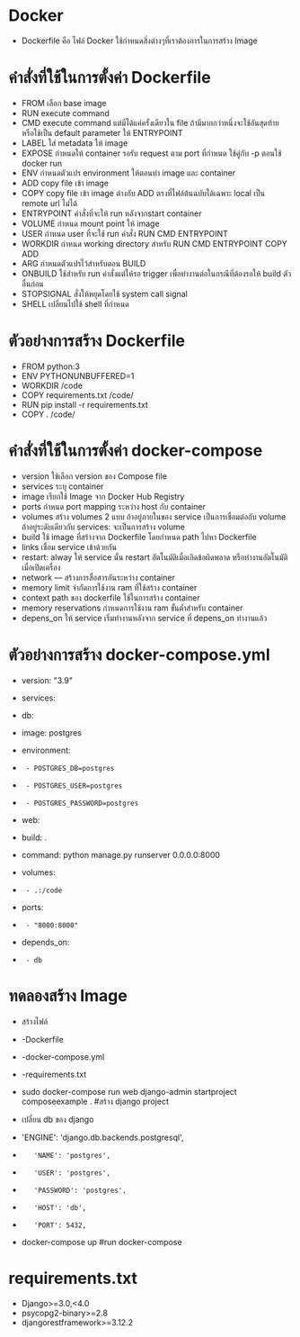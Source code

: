 # Docker
* Dockerfile คือ ไฟล์ Docker ใช้กำหนดสิ่งต่างๆที่เราต้องการในการสร้าง Image

# คำสั่งที่ใช้ในการตั้งค่า Dockerfile

* FROM เลือก base image
* RUN execute command
* CMD execute command แต่มีได้แค่ครั้งเดียวใน file        ถ้ามีมากกว่าหนึ่งจะใช้อันสุดท้าย หรือใช้เป็น default parameter ให้ ENTRYPOINT
* LABEL ใส่ metadata ให้ image
* EXPOSE กำหนดให้ container รอรับ request ตาม port ที่กำหนด ใช้คู่กับ  -p ตอนใช้ docker run
* ENV กำหนดตัวแปร environment ให้ตอนทำ image และ container
* ADD copy file เข้า image
* COPY copy file เข้า image ต่างกับ ADD ตรงที่ไฟล์ต้นฉบับได้เฉพาะ local เป็น remote url ไม่ได้
* ENTRYPOINT คำสั่งที่จะให้ run หลังจากstart container
* VOLUME กำหนด mount point ให้ image
* USER กำหนด user ที่จะใช้ run คำสั่ง RUN CMD ENTRYPOINT
* WORKDIR กำหนด working directory  สำหรับ  RUN CMD ENTRYPOINT COPY ADD
* ARG กำหนดตัวแปรไว้สำหรับตอน BUILD
* ONBUILD ใช้สำหรับ run คำสั่งแต่ให้รอ trigger เพื่อทำงานต่อในกรณีที่ต้องรอให้ build ตัวอื่นก่อน
* STOPSIGNAL สั่งให้หยุดโดยใช้ system call signal
* SHELL เปลี่ยนไปใช้ shell ที่กำหนด


# ตัวอย่างการสร้าง Dockerfile

* FROM python:3                               
* ENV PYTHONUNBUFFERED=1                     
* WORKDIR /code                               
* COPY requirements.txt /code/                
* RUN pip install -r requirements.txt        
* COPY . /code/                               

# คำสั่งที่ใช้ในการตั้งค่า docker-compose

* version ใช้เลือก version ของ Compose file 
* services ระบุ container 
* image เรียกใช้ Image จาก Docker Hub Registry
* ports กำหนด port mapping ระหว่าง host กับ container
* volumes สร้าง volumes  2 แบบ ถ้าอยู่ภายในของ service เป็นการเชื่อมต่อกับ volume ถ้าอยู่ระดับเดียวกับ services: จะเป็นการสร้าง volume
* build ใช้ image ที่สร้างจาก Dockerfile โดยกำหนด path ไปหา Dockerfile
* links เชื่อม service เข้าด้วยกัน 
* restart: alway ให้ service นั้น restart อัตโนมัติเมื่อเกิดข้อผิดพลาด หรือทำงานอัตโนมัติเมื่อเปิดเครื่อง
* network — สร้างการสื่อสารกันระหว่าง container
* memory limit จำกัดการใช้งาน ram ที่ใช้สร้าง container
* context path ของ dockerfile ใช้ในการสร้าง container
* memory reservations กำหนดการใช้งาน ram ขั้นต่ำสำหรับ container
* depens_on ให้ service เริ่มทำงานหลังจาก service ที่ depens_on ทำงานแล้ว

# ตัวอย่างการสร้าง docker-compose.yml

* version: "3.9"
   
* services:
*  db:
*    image: postgres
*    environment:
*      - POSTGRES_DB=postgres
*      - POSTGRES_USER=postgres
*      - POSTGRES_PASSWORD=postgres
*  web:
*    build: .
*    command: python manage.py runserver 0.0.0.0:8000
*    volumes:
*      - .:/code
*    ports:
*      - "8000:8000"
*    depends_on:
*      - db

# ทดลองสร้าง Image
* สร้างไฟล์
* -Dockerfile
* -docker-compose.yml
* -requirements.txt
* sudo docker-compose run web django-admin startproject composeexample . #สร้าง django project
* เปลี่ยน db ของ django

* 'ENGINE': 'django.db.backends.postgresql',
*        'NAME': 'postgres',
*        'USER': 'postgres',
*        'PASSWORD': 'postgres',
*        'HOST': 'db',
*        'PORT': 5432,

* docker-compose up #run docker-compose

# requirements.txt
* Django>=3.0,<4.0
* psycopg2-binary>=2.8
* djangorestframework>=3.12.2

